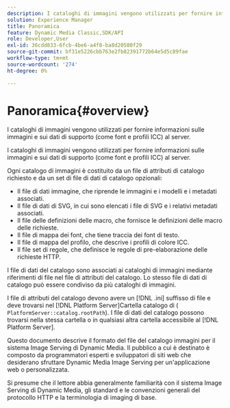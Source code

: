 ```yaml
---
description: I cataloghi di immagini vengono utilizzati per fornire informazioni sulle immagini e sui dati di supporto (come font e profili ICC) al server.
solution: Experience Manager
title: Panoramica
feature: Dynamic Media Classic,SDK/API
role: Developer,User
exl-id: 36cdd833-6fcb-4be6-a4f8-ba8d20580f29
source-git-commit: bf31e5226cbb763e2fb82391772b64e5d5c89fae
workflow-type: tm+mt
source-wordcount: '274'
ht-degree: 0%

---
```


# Panoramica{#overview}

I cataloghi di immagini vengono utilizzati per fornire informazioni sulle immagini e sui dati di supporto (come font e profili ICC) al server.

I cataloghi di immagini vengono utilizzati per fornire informazioni sulle immagini e sui dati di supporto (come font e profili ICC) al server.

Ogni catalogo di immagini è costituito da un file di attributi di catalogo richiesto e da un set di file di dati di catalogo opzionali:

* Il file di dati immagine, che riprende le immagini e i modelli e i metadati associati.
* Il file di dati di SVG, in cui sono elencati i file di SVG e i relativi metadati associati.
* Il file delle definizioni delle macro, che fornisce le definizioni delle macro delle richieste.
* Il file di mappa dei font, che tiene traccia dei font di testo.
* Il file di mappa del profilo, che descrive i profili di colore ICC.
* Il file set di regole, che definisce le regole di pre-elaborazione delle richieste HTTP.

I file di dati del catalogo sono associati ai cataloghi di immagini mediante riferimenti di file nel file di attributi del catalogo. Lo stesso file di dati di catalogo può essere condiviso da più cataloghi di immagini.

I file di attributi del catalogo devono avere un [!DNL .ini] suffisso di file e deve trovarsi nel [!DNL Platform Server]Cartella catalogo di ( `PlatformServer::catalog.rootPath`). I file di dati del catalogo possono trovarsi nella stessa cartella o in qualsiasi altra cartella accessibile al [!DNL Platform Server].

Questo documento descrive il formato del file del catalogo immagini per il sistema Image Serving di Dynamic Media. Il pubblico a cui è destinato è composto da programmatori esperti e sviluppatori di siti web che desiderano sfruttare Dynamic Media Image Serving per un&#39;applicazione web o personalizzata.

Si presume che il lettore abbia generalmente familiarità con il sistema Image Serving di Dynamic Media, gli standard e le convenzioni generali del protocollo HTTP e la terminologia di imaging di base.

